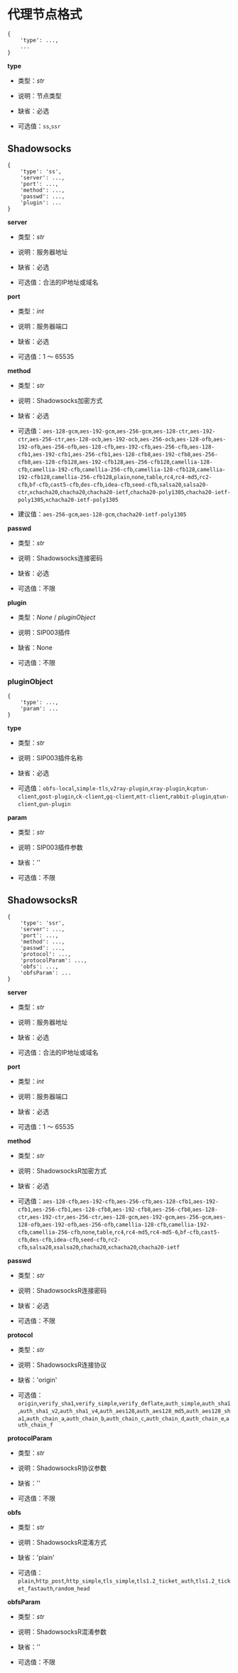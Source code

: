 # 代理节点格式

```
{
    'type': ...,
    ...
}
```

**type**

+ 类型：*str*

+ 说明：节点类型

+ 缺省：必选

+ 可选值：`ss`,`ssr`

## Shadowsocks

```
{
    'type': 'ss',
    'server': ...,
    'port': ...,
    'method': ...,
    'passwd': ...,
    'plugin': ...
}
```

**server**

+ 类型：*str*

+ 说明：服务器地址

+ 缺省：必选

+ 可选值：合法的IP地址或域名

**port**

+ 类型：*int*

+ 说明：服务器端口

+ 缺省：必选

+ 可选值：1 ～ 65535

**method**

+ 类型：*str*

+ 说明：Shadowsocks加密方式

+ 缺省：必选

+ 可选值：`aes-128-gcm`,`aes-192-gcm`,`aes-256-gcm`,`aes-128-ctr`,`aes-192-ctr`,`aes-256-ctr`,`aes-128-ocb`,`aes-192-ocb`,`aes-256-ocb`,`aes-128-ofb`,`aes-192-ofb`,`aes-256-ofb`,`aes-128-cfb`,`aes-192-cfb`,`aes-256-cfb`,`aes-128-cfb1`,`aes-192-cfb1`,`aes-256-cfb1`,`aes-128-cfb8`,`aes-192-cfb8`,`aes-256-cfb8`,`aes-128-cfb128`,`aes-192-cfb128`,`aes-256-cfb128`,`camellia-128-cfb`,`camellia-192-cfb`,`camellia-256-cfb`,`camellia-128-cfb128`,`camellia-192-cfb128`,`camellia-256-cfb128`,`plain`,`none`,`table`,`rc4`,`rc4-md5`,`rc2-cfb`,`bf-cfb`,`cast5-cfb`,`des-cfb`,`idea-cfb`,`seed-cfb`,`salsa20`,`salsa20-ctr`,`xchacha20`,`chacha20`,`chacha20-ietf`,`chacha20-poly1305`,`chacha20-ietf-poly1305`,`xchacha20-ietf-poly1305`

+ 建议值：`aes-256-gcm`,`aes-128-gcm`,`chacha20-ietf-poly1305`

**passwd**

+ 类型：*str*

+ 说明：Shadowsocks连接密码

+ 缺省：必选

+ 可选值：不限

**plugin**

+ 类型：*None* / *pluginObject*

+ 说明：SIP003插件

+ 缺省：None

+ 可选值：不限

### pluginObject

```
{
    'type': ...,
    'param': ...
}
```

**type**

+ 类型：*str*

+ 说明：SIP003插件名称

+ 缺省：必选

+ 可选值：`obfs-local`,`simple-tls`,`v2ray-plugin`,`xray-plugin`,`kcptun-client`,`gost-plugin`,`ck-client`,`gq-client`,`mtt-client`,`rabbit-plugin`,`qtun-client`,`gun-plugin`

**param**

+ 类型：*str*

+ 说明：SIP003插件参数

+ 缺省：''

+ 可选值：不限

## ShadowsocksR

```
{
    'type': 'ssr',
    'server': ...,
    'port': ...,
    'method': ...,
    'passwd': ...,
    'protocol': ...,
    'protocolParam': ...,
    'obfs': ...,
    'obfsParam': ...
}
```

**server**

+ 类型：*str*

+ 说明：服务器地址

+ 缺省：必选

+ 可选值：合法的IP地址或域名

**port**

+ 类型：*int*

+ 说明：服务器端口

+ 缺省：必选

+ 可选值：1 ～ 65535

**method**

+ 类型：*str*

+ 说明：ShadowsocksR加密方式

+ 缺省：必选

+ 可选值：`aes-128-cfb`,`aes-192-cfb`,`aes-256-cfb`,`aes-128-cfb1`,`aes-192-cfb1`,`aes-256-cfb1`,`aes-128-cfb8`,`aes-192-cfb8`,`aes-256-cfb8`,`aes-128-ctr`,`aes-192-ctr`,`aes-256-ctr`,`aes-128-gcm`,`aes-192-gcm`,`aes-256-gcm`,`aes-128-ofb`,`aes-192-ofb`,`aes-256-ofb`,`camellia-128-cfb`,`camellia-192-cfb`,`camellia-256-cfb`,`none`,`table`,`rc4`,`rc4-md5`,`rc4-md5-6`,`bf-cfb`,`cast5-cfb`,`des-cfb`,`idea-cfb`,`seed-cfb`,`rc2-cfb`,`salsa20`,`xsalsa20`,`chacha20`,`xchacha20`,`chacha20-ietf`

**passwd**

+ 类型：*str*

+ 说明：ShadowsocksR连接密码

+ 缺省：必选

+ 可选值：不限

**protocol**

+ 类型：*str*

+ 说明：ShadowsocksR连接协议

+ 缺省：'origin'

+ 可选值：`origin`,`verify_sha1`,`verify_simple`,`verify_deflate`,`auth_simple`,`auth_sha1`,`auth_sha1_v2`,`auth_sha1_v4`,`auth_aes128`,`auth_aes128_md5`,`auth_aes128_sha1`,`auth_chain_a`,`auth_chain_b`,`auth_chain_c`,`auth_chain_d`,`auth_chain_e`,`auth_chain_f`

**protocolParam**

+ 类型：*str*

+ 说明：ShadowsocksR协议参数

+ 缺省：''

+ 可选值：不限

**obfs**

+ 类型：*str*

+ 说明：ShadowsocksR混淆方式

+ 缺省：'plain'

+ 可选值：`plain`,`http_post`,`http_simple`,`tls_simple`,`tls1.2_ticket_auth`,`tls1.2_ticket_fastauth`,`random_head`

**obfsParam**

+ 类型：*str*

+ 说明：ShadowsocksR混淆参数

+ 缺省：''

+ 可选值：不限
